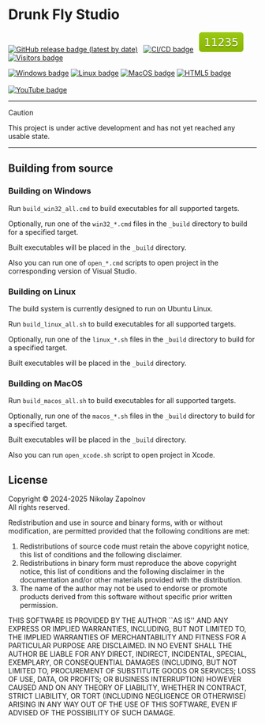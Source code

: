 
Drunk Fly Studio
================

[![GitHub release badge (latest by date)](https://img.shields.io/github/v/release/drunkflystudio/drunkflystudio)](https://github.com/drunkflystudio/drunkflystudio/releases)
&nbsp;
[![CI/CD badge](https://github.com/drunkflystudio/drunkflystudio/actions/workflows/ci.yml/badge.svg)](https://github.com/drunkflystudio/drunkflystudio/actions/workflows/ci.yml)
&nbsp;
[![Code line count badge](https://raw.githubusercontent.com/drunkflystudio/.github/refs/heads/master/badges/drunkflystudio/CLOC.svg)](https://github.com/drunkflystudio/.github/blob/master/badges/drunkflystudio/CLOC.md)
&nbsp;
[![Visitors badge](https://api.visitorbadge.io/api/visitors?path=https%3A%2F%2Fgithub.com%2Fdrunkflystudio%2Fdrunkflystudio&countColor=%230c7ebe&style=flat&labelStyle=none)](https://visitorbadge.io/status?path=https%3A%2F%2Fgithub.com%2Fdrunkflystudio%2Fdrunkflystudio)

[![Windows badge](https://custom-icon-badges.demolab.com/badge/Windows-0078D6?logo=windows11&logoColor=white)](#building-on-windows)
[![Linux badge](https://img.shields.io/badge/Linux-FCC624?logo=linux&logoColor=black)](#building-on-linux)
[![MacOS badge](https://img.shields.io/badge/macOS-5F5F5F?style=flat&logo=apple&logoColor=white)](#building-on-macos)
[![HTML5 badge](https://img.shields.io/badge/HTML5-E34F26?style=flat&logo=html5&logoColor=white)](#)
&nbsp;&nbsp;&nbsp;&nbsp;&nbsp;&nbsp;&nbsp;&nbsp;&nbsp;&nbsp;&nbsp;&nbsp;&nbsp;&nbsp;&nbsp;&nbsp;&nbsp;&nbsp;&nbsp;&nbsp;&nbsp;&nbsp;&nbsp;&nbsp;&nbsp;&nbsp;&nbsp;&nbsp;&nbsp;&nbsp;&nbsp;&nbsp;&nbsp;&nbsp;&nbsp;&nbsp;&nbsp;&nbsp;&nbsp;&nbsp;&nbsp;&nbsp;&nbsp;&nbsp;&nbsp;&nbsp;&nbsp;&nbsp;&nbsp;&nbsp;&nbsp;&nbsp;&nbsp;&nbsp;&nbsp;&nbsp;&nbsp;&nbsp;&nbsp;&nbsp;&nbsp;&nbsp;&nbsp;&nbsp;&nbsp;&nbsp;&nbsp;&nbsp;&nbsp;&nbsp;&nbsp;&nbsp;&nbsp;&nbsp;&nbsp;&nbsp;&nbsp;&nbsp;&nbsp;&nbsp;&nbsp;&nbsp;&nbsp;&nbsp;&nbsp;&nbsp;&nbsp;&nbsp;&nbsp;&nbsp;&nbsp;&nbsp;&nbsp;&nbsp;&nbsp;&nbsp;&nbsp;&nbsp;&nbsp;&nbsp;&nbsp;&nbsp;&nbsp;&nbsp;&nbsp;&nbsp;
[![YouTube badge](https://img.shields.io/badge/YouTube-%23FF0000.svg?logo=YouTube&logoColor=white)](https://youtube.com/drunkfly)

___

> [!CAUTION]
> This project is under active development and has not yet reached any usable state.
___

Building from source
--------------------

### Building on Windows

Run `build_win32_all.cmd` to build executables for all supported targets.

Optionally, run one of the `win32_*.cmd` files in the `_build` directory to build for a specified target.

Built executables will be placed in the `_build` directory.

Also you can run one of `open_*.cmd` scripts to open project
in the corresponding version of Visual Studio.

### Building on Linux

The build system is currently designed to run on Ubuntu Linux.

Run `build_linux_all.sh` to build executables for all supported targets.

Optionally, run one of the `linux_*.sh` files in the `_build` directory to build for a specified target.

Built executables will be placed in the `_build` directory.

### Building on MacOS

Run `build_macos_all.sh` to build executables for all supported targets.

Optionally, run one of the `macos_*.sh` files in the `_build` directory to build for a specified target.

Built executables will be placed in the `_build` directory.

Also you can run `open_xcode.sh` script to open project in Xcode.

License
-------

Copyright &copy; 2024-2025 Nikolay Zapolnov<br>
All rights reserved.

Redistribution and use in source and binary forms, with or without
modification, are permitted provided that the following conditions
are met:

1. Redistributions of source code must retain the above copyright
   notice, this list of conditions and the following disclaimer.
2. Redistributions in binary form must reproduce the above copyright
   notice, this list of conditions and the following disclaimer in the
   documentation and/or other materials provided with the distribution.
3. The name of the author may not be used to endorse or promote products
   derived from this software without specific prior written permission.

THIS SOFTWARE IS PROVIDED BY THE AUTHOR ``AS IS'' AND ANY EXPRESS OR
IMPLIED WARRANTIES, INCLUDING, BUT NOT LIMITED TO, THE IMPLIED WARRANTIES
OF MERCHANTABILITY AND FITNESS FOR A PARTICULAR PURPOSE ARE DISCLAIMED.
IN NO EVENT SHALL THE AUTHOR BE LIABLE FOR ANY DIRECT, INDIRECT,
INCIDENTAL, SPECIAL, EXEMPLARY, OR CONSEQUENTIAL DAMAGES (INCLUDING, BUT
NOT LIMITED TO, PROCUREMENT OF SUBSTITUTE GOODS OR SERVICES; LOSS OF USE,
DATA, OR PROFITS; OR BUSINESS INTERRUPTION) HOWEVER CAUSED AND ON ANY
THEORY OF LIABILITY, WHETHER IN CONTRACT, STRICT LIABILITY, OR TORT
(INCLUDING NEGLIGENCE OR OTHERWISE) ARISING IN ANY WAY OUT OF THE USE OF
THIS SOFTWARE, EVEN IF ADVISED OF THE POSSIBILITY OF SUCH DAMAGE.
